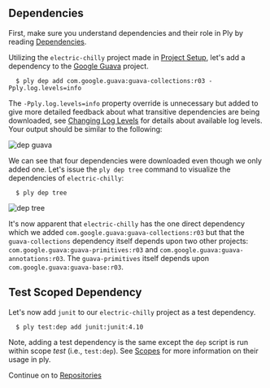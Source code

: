 Dependencies
-------------

First, make sure you understand dependencies and their role in Ply by reading [Dependencies](Dependencies.md).

Utilizing the `electric-chilly` project made in [Project Setup](ProjectSetup.md), let's add a dependency to the [Google Guava](http://code.google.com/p/guava-libraries/) project.

      $ ply dep add com.google.guava:guava-collections:r03 -Pply.log.levels=info

The `-Pply.log.levels=info` property override is unnecessary but added to give more detailed feedback about what transitive dependencies are being downloaded, see [Changing Log Levels](Logging.md) for details about available log levels.  Your output should be similar to the following:

![dep guava](https://github.com/blangel/ply/raw/master/docs/imgs/ply-dep-guava.png "dep guava")

We can see that four dependencies were downloaded even though we only added one.  Let's issue the `ply dep tree` command to visualize the dependencies of `electric-chilly`:

      $ ply dep tree

![dep tree](https://github.com/blangel/ply/raw/master/docs/imgs/ply-dep-tree.png "dep tree")

It's now apparent that `electric-chilly` has the one direct dependency which we added `com.google.guava:guava-collections:r03` but that the `guava-collections` dependency itself depends upon two other projects: `com.google.guava:guava-primitives:r03` and `com.google.guava:guava-annotations:r03`.  The `guava-primitives` itself depends upon `com.google.guava:guava-base:r03`.

Test Scoped Dependency
---------------------

Let's now add `junit` to our `electric-chilly` project as a test dependency.

      $ ply test:dep add junit:junit:4.10

Note, adding a test dependency is the same except the `dep` script is run within scope _test_ (i.e., `test:dep`).
See [Scopes](Scopes.md) for more information on their usage in ply.

Continue on to [Repositories](Repositories.md)